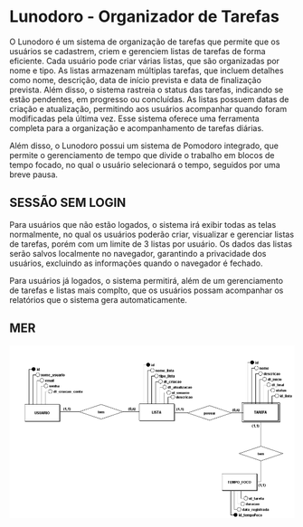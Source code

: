 # Lunodoro - Organizador de Tarefas

O Lunodoro é um sistema de organização de tarefas que permite que os usuários se cadastrem, criem e gerenciem listas de tarefas de forma eficiente. Cada usuário pode criar várias listas, que são organizadas por nome e tipo. As listas armazenam múltiplas tarefas, que incluem detalhes como nome, descrição, data de início prevista e data de finalização prevista. Além disso, o sistema rastreia o status das tarefas, indicando se estão pendentes, em progresso ou concluídas. As listas possuem datas de criação e atualização, permitindo aos usuários acompanhar quando foram modificadas pela última vez. Esse sistema oferece uma ferramenta completa para a organização e acompanhamento de tarefas diárias.

Além disso, o Lunodoro possui um sistema de Pomodoro integrado, que permite o gerenciamento de tempo que divide o trabalho em blocos de tempo focado, no qual o usuário selecionará o tempo, seguidos por uma breve pausa.

## SESSÃO SEM LOGIN
Para usuários que não estão logados, o sistema irá exibir todas as telas normalmente, no qual os usuários poderão criar, visualizar e gerenciar listas de tarefas, porém com um limite de 3 listas por usuário. Os dados das listas serão salvos localmente no navegador, garantindo a privacidade dos usuários, excluindo as informações quando o navegador é fechado.

Para usuários já logados, o sistema permitirá, além de um gerenciamento de tarefas e listas mais complto, que os usuários possam acompanhar os relatórios que o sistema gera automaticamente.

## MER

![MER_pomodoro](./public/MER/MER.png)